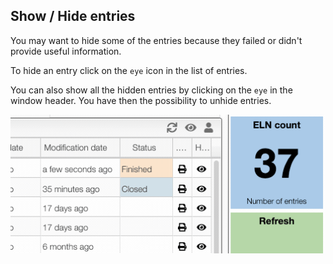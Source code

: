## Show / Hide entries

You may want to hide some of the entries because they failed or didn't provide useful information.

To hide an entry click on the `eye` icon in the list of entries.

You can also show all the hidden entries by clicking on the `eye` in the window header. You have then the possibility to unhide entries.

<img src="hidden.gif">
